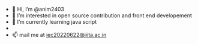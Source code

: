 - 👋 Hi, I’m @anim2403
- 👀 I’m interested in open source contribution and front end developement
- 🌱 I’m currently learning java script
- 
- 📫 mail me at iec20220622@iiita.ac.in

<!---
anim2403/anim2403 is a ✨ special ✨ repository because its `README.md` (this file) appears on your GitHub profile.
You can click the Preview link to take a look at your changes.
--->
